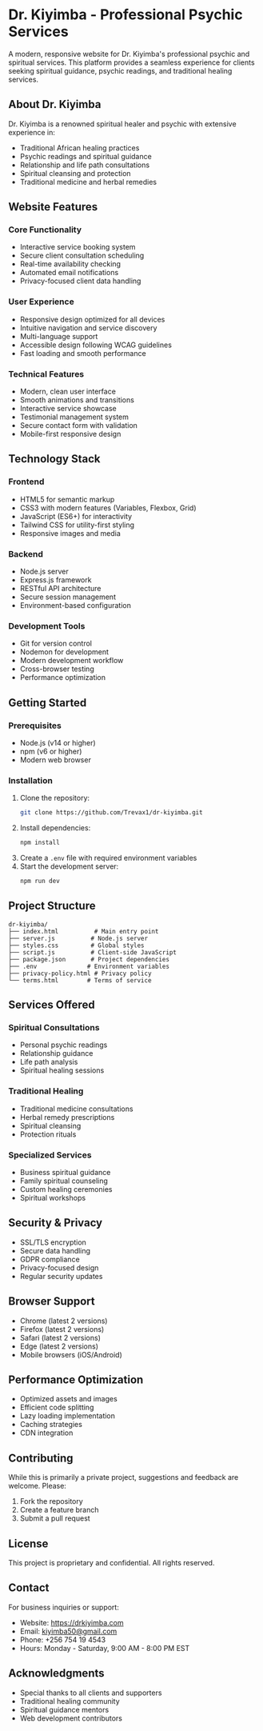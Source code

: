 # Dr. Kiyimba - Professional Psychic Services

A modern, responsive website for Dr. Kiyimba's professional psychic and spiritual services. This platform provides a seamless experience for clients seeking spiritual guidance, psychic readings, and traditional healing services.

## About Dr. Kiyimba

Dr. Kiyimba is a renowned spiritual healer and psychic with extensive experience in:
- Traditional African healing practices
- Psychic readings and spiritual guidance
- Relationship and life path consultations
- Spiritual cleansing and protection
- Traditional medicine and herbal remedies

## Website Features

### Core Functionality
- Interactive service booking system
- Secure client consultation scheduling
- Real-time availability checking
- Automated email notifications
- Privacy-focused client data handling

### User Experience
- Responsive design optimized for all devices
- Intuitive navigation and service discovery
- Multi-language support
- Accessible design following WCAG guidelines
- Fast loading and smooth performance

### Technical Features
- Modern, clean user interface
- Smooth animations and transitions
- Interactive service showcase
- Testimonial management system
- Secure contact form with validation
- Mobile-first responsive design

## Technology Stack

### Frontend
- HTML5 for semantic markup
- CSS3 with modern features (Variables, Flexbox, Grid)
- JavaScript (ES6+) for interactivity
- Tailwind CSS for utility-first styling
- Responsive images and media

### Backend
- Node.js server
- Express.js framework
- RESTful API architecture
- Secure session management
- Environment-based configuration

### Development Tools
- Git for version control
- Nodemon for development
- Modern development workflow
- Cross-browser testing
- Performance optimization

## Getting Started

### Prerequisites
- Node.js (v14 or higher)
- npm (v6 or higher)
- Modern web browser

### Installation
1. Clone the repository:
   ```bash
   git clone https://github.com/Trevax1/dr-kiyimba.git
   ```
2. Install dependencies:
   ```bash
   npm install
   ```
3. Create a `.env` file with required environment variables
4. Start the development server:
   ```bash
   npm run dev
   ```

## Project Structure
```
dr-kiyimba/
├── index.html          # Main entry point
├── server.js          # Node.js server
├── styles.css         # Global styles
├── script.js          # Client-side JavaScript
├── package.json       # Project dependencies
├── .env              # Environment variables
├── privacy-policy.html # Privacy policy
└── terms.html        # Terms of service
```

## Services Offered

### Spiritual Consultations
- Personal psychic readings
- Relationship guidance
- Life path analysis
- Spiritual healing sessions

### Traditional Healing
- Traditional medicine consultations
- Herbal remedy prescriptions
- Spiritual cleansing
- Protection rituals

### Specialized Services
- Business spiritual guidance
- Family spiritual counseling
- Custom healing ceremonies
- Spiritual workshops

## Security & Privacy

- SSL/TLS encryption
- Secure data handling
- GDPR compliance
- Privacy-focused design
- Regular security updates

## Browser Support

- Chrome (latest 2 versions)
- Firefox (latest 2 versions)
- Safari (latest 2 versions)
- Edge (latest 2 versions)
- Mobile browsers (iOS/Android)

## Performance Optimization

- Optimized assets and images
- Efficient code splitting
- Lazy loading implementation
- Caching strategies
- CDN integration

## Contributing

While this is primarily a private project, suggestions and feedback are welcome. Please:
1. Fork the repository
2. Create a feature branch
3. Submit a pull request

## License

This project is proprietary and confidential. All rights reserved.

## Contact

For business inquiries or support:
- Website: https://drkiyimba.com
- Email: kiyimba50@gmail.com
- Phone: +256 754 19 4543
- Hours: Monday - Saturday, 9:00 AM - 8:00 PM EST

## Acknowledgments

- Special thanks to all clients and supporters
- Traditional healing community
- Spiritual guidance mentors
- Web development contributors 